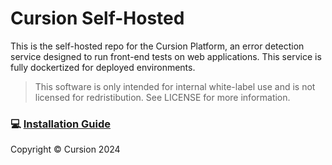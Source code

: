 # Cursion Self-Hosted

This is the self-hosted repo for the Cursion Platform, an error detection service designed to run front-end tests on web applications. This service is fully dockertized for deployed environments.

> This software is only intended for internal white-label use and is not licensed for redristibution. See LICENSE for more information.

### 💻 [Installation Guide](https://docs.cursion.dev/guides/selfhost.html)

Copyright © Cursion 2024
